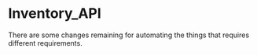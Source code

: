 # Inventory_API
There are some changes remaining for automating the things that requires different requirements.
